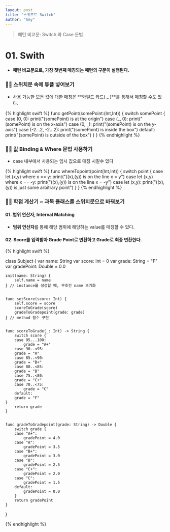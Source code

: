 ```yaml
---
layout: post
title: "스위프트 Switch"
author: "Amy"
---
```


> 패턴 비교문: Switch 와 Case 문법

# 01. Swith
- **패턴 비교문으로, 가장 첫번째 매칭되는 패턴의 구문이 실행된다.**

### ✌🏻 스위치문 속에 튜플 넣어보기
- 사용 가능한 모든 값에 대한 매칭은 **와일드 카드( _ )**를 통해서 매칭할 수도 있다.


{% highlight swift %}
func getPoint(somePoint:(Int,Int)) {
     switch somePoint {
     case (0, 0):
         print("\(somePoint) is at the origin")
     case (_, 0):
         print("\(somePoint) is on the x-axis")
     case (0, _):
         print("\(somePoint) is on the y-axis")
     case (-2...2, -2...2):
         print("\(somePoint) is inside the box")
     default:
         print("\(somePoint) is outside of the box")
     }
}
{% endhighlight %}


### ✌🏻 값 Binding & Where 문법 사용하기
- case 내부에서 사용되는 임시 값으로 매칭 시킬수 있다

{% highlight swift %}
func whereTopoint(point(Int,Int)) {
	switch point {
		case let (x,y) where x == y:
			print("(\(x),\(y)) is on the line x = y")
		case let (x,y) where x == -y:
			print("(\(x),\(y)) is on the line x = -y")
		case let (x,y):
			print("(\(x),\(y)) is just some arbitrary point")
	}
}
{% endhighlight %}


### ✌🏻 학점 계산기 ~ 과목 클래스를 스위치문으로 바꿔보기
#### 01. 범위 연산자, Interval Matching
- **범위 연산자**를 통해 해당 범위에 해당하는 value를 매칭할 수 있다.

#### 02. Score를 입력받아 Grade Point로 변환하고 Grade로 최종 변환한다.

{% highlight swift %}

class Subject {
    var name: String
    var score: Int = 0
    var grade: String = "F"
    var gradePoint: Double = 0.0
    
    init(name: String) {
        self.name = name
    } // instance를 생성할 때, 무조건 name 초기화
    
    
    func setScore(score: Int) {
        self.score = score
        scoreToGrade(score)
        gradeToGradepoint(grade: grade)
    } // method 함수 구현
    
    
    func scoreToGrade(_: Int) -> String {
        switch score {
        case 95...100:
        	grade = "A+"
        case 90..<95:
		grade = "A"
        case 85..<90:
		grade = "B+"
        case 80..<85:
		grade = "B"
        case 75..<80:
		grade = "C+"
        case 70..<75:
        	grade = "C"
        default:
		grade = "F"
	}
        return grade
    }
    
    
    func gradeToGradepoint(grade: String) -> Double {
        switch grade {
        case "A+":
            gradePoint = 4.0
        case "A":
            gradePoint = 3.5
        case "B+":
            gradePoint = 3.0
        case "B":
            gradePoint = 2.5
        case "C+":
            gradePoint = 2.0
        case "C":
            gradePoint = 1.5
        default:
            gradePoint = 0.0
        }
        return gradePoint
    }
    
}

{% endhighlight %}

